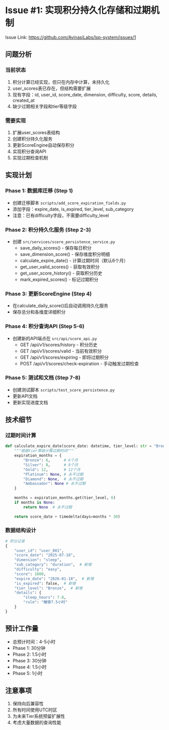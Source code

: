 # Issue #1: 实现积分持久化存储和过期机制

Issue Link: https://github.com/AvinasiLabs/lsp-system/issues/1

## 问题分析

### 当前状态
1. 积分计算已经实现，但只在内存中计算，未持久化
2. user_scores表已存在，但结构需要扩展
3. 现有字段：id, user_id, score_date, dimension, difficulty, score, details, created_at
4. 缺少过期相关字段和tier等级字段

### 需要实现
1. 扩展user_scores表结构
2. 创建积分持久化服务
3. 更新ScoreEngine自动保存积分
4. 实现积分查询API
5. 实现过期检查机制

## 实现计划

### Phase 1: 数据库迁移 (Step 1)
- 创建迁移脚本 `scripts/add_score_expiration_fields.py`
- 添加字段：expire_date, is_expired, tier_level, sub_category
- 注意：已有difficulty字段，不需要difficulty_level

### Phase 2: 积分持久化服务 (Step 2-3)
- 创建 `src/services/score_persistence_service.py`
  - save_daily_scores() - 保存每日积分
  - save_dimension_score() - 保存维度积分明细
  - calculate_expire_date() - 计算过期时间（默认6个月）
  - get_user_valid_scores() - 获取有效积分
  - get_user_score_history() - 获取积分历史
  - mark_expired_scores() - 标记过期积分

### Phase 3: 更新ScoreEngine (Step 4)
- 在calculate_daily_score()后自动调用持久化服务
- 保存总分和各维度详细积分

### Phase 4: 积分查询API (Step 5-6)
- 创建新的API端点在 `src/api/score_api.py`
  - GET /api/v1/scores/history - 积分历史
  - GET /api/v1/scores/valid - 当前有效积分
  - GET /api/v1/scores/expiring - 即将过期积分
  - POST /api/v1/scores/check-expiration - 手动触发过期检查

### Phase 5: 测试和文档 (Step 7-8)
- 创建测试脚本 `scripts/test_score_persistence.py`
- 更新API文档
- 更新实现进度文档

## 技术细节

### 过期时间计算
```python
def calculate_expire_date(score_date: datetime, tier_level: str = "Bronze") -> datetime:
    """根据tier等级计算过期时间"""
    expiration_months = {
        "Bronze": 6,      # 6个月
        "Silver": 8,      # 8个月  
        "Gold": 12,       # 12个月
        "Platinum": None, # 永不过期
        "Diamond": None,  # 永不过期
        "Ambassador": None # 永不过期
    }
    
    months = expiration_months.get(tier_level, 6)
    if months is None:
        return None  # 永不过期
    
    return score_date + timedelta(days=months * 30)
```

### 数据结构设计
```python
# 积分记录
{
    "user_id": "user_001",
    "score_date": "2025-07-18",
    "dimension": "sleep",
    "sub_category": "duration",  # 新增
    "difficulty": "easy",
    "score": 1000,
    "expire_date": "2026-01-18",  # 新增
    "is_expired": false,  # 新增
    "tier_level": "Bronze",  # 新增
    "details": {
        "sleep_hours": 7.8,
        "rule": "睡够7.5小时"
    }
}
```

## 预计工作量
- 总预计时间：4-5小时
- Phase 1: 30分钟
- Phase 2: 1.5小时
- Phase 3: 30分钟
- Phase 4: 1.5小时
- Phase 5: 1小时

## 注意事项
1. 保持向后兼容性
2. 所有时间使用UTC时区
3. 为未来Tier系统预留扩展性
4. 考虑大量数据的查询性能